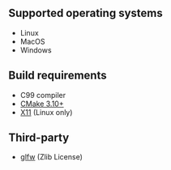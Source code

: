 ## Supported operating systems
* Linux
* MacOS
* Windows

## Build requirements
* C99 compiler
* [CMake 3.10+](https://cmake.org/)
* [X11](https://www.x.org/) (Linux only)

## Third-party
* [glfw](https://github.com/glfw/glfw/) (Zlib License)
